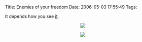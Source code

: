 Title: Enemies of your freedom
Date: 2006-05-03 17:55:49
Tags: 

It depends how you see <a target="_blank" href="http://slashdot.org/articles/06/04/30/1255217.shtml">it</a>.

<p align="center"><img src="http://www.fsf.org/photos/rms-sign.jpg"/></p>
<p align="center"><img src="http://www.damog.net/files/misc/rms-sign-auto.png"/></p>
